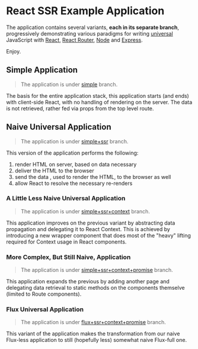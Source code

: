 # React SSR Example Application

The application contains several variants, **each in its separate branch**, progressively demonstrating various paradigms for writing [universal](https://medium.com/@mjackson/universal-javascript-4761051b7ae9) JavaScript with [React](https://facebook.github.io/react/), [React Router](https://github.com/rackt/react-router), [Node](https://nodejs.org/en/) and [Express](http://expressjs.com/).

Enjoy.

## Simple Application

> The application is under [simple](https://github.com/zen-js-code/react-universal-web-apps/tree/simple) branch.

The basis for the entire application stack, this application starts (and ends) with client-side React, with no handling of rendering on the server. The data is not retrieved, rather fed via props from the top level route.

## Naive Universal Application

> The application is under [simple+ssr](https://github.com/zen-js-code/react-universal-web-apps/tree/simple+ssr) branch.

This version of the application performs the following:

1. render HTML on server, based on data necessary
2. deliver the HTML to the browser
3. send the data , used to render the HTML, to the browser as well
4. allow React to resolve the necessary re-renders

### A Little Less Naive Universal Application

> The application is under [simple+ssr+context](https://github.com/zen-js-code/react-universal-web-apps/tree/simple+ssr+context) branch.

This application improves on the previous variant by abstracting data propagation and delegating it to React Context. This is achieved by introducing a new wrapper component that does most of the "heavy" lifting required for Context usage in React components.

### More Complex, But Still Naive, Application

> The application is under [simple+ssr+context+promise](https://github.com/zen-js-code/react-universal-web-apps/tree/simple+ssr+context+promises) branch.

This application expands the previous by adding another page and delegating data retrieval to static methods on the components themselve (limited to Route components).

### Flux Universal Application

> The application is under [flux+ssr+context+promise](https://github.com/zen-js-code/react-universal-web-apps/tree/flux+ssr+context+promises) branch.

This variant of the application makes the transformation from our naive Flux-less application to still (hopefully less) somewhat naive Flux-full one.